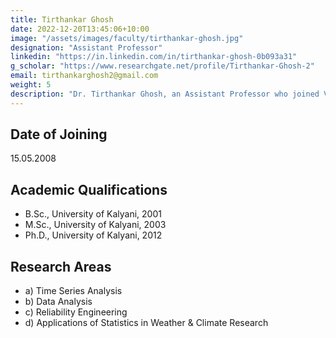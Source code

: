 ```yaml
---
title: Tirthankar Ghosh
date: 2022-12-20T13:45:06+10:00
image: "/assets/images/faculty/tirthankar-ghosh.jpg"
designation: "Assistant Professor"
linkedin: "https://in.linkedin.com/in/tirthankar-ghosh-0b093a31"
g_scholar: "https://www.researchgate.net/profile/Tirthankar-Ghosh-2"
email: tirthankarghosh2@gmail.com
weight: 5
description: "Dr. Tirthankar Ghosh, an Assistant Professor who joined Visva-Bharati University in May 2008. With a solid academic background, Tirthankar holds a B.Sc., M.Sc., and Ph.D. from the University of Kalyani. His research areas encompass Time Series Analysis, Data Analysis, Reliability Engineering, and Applications of Statistics in Weather & Climate Research. Connect with him on LinkedIn and explore his contributions in the field."
---
```


## Date of Joining  
  15.05.2008



## Academic Qualifications
- B.Sc., University of Kalyani, 2001
- M.Sc., University of Kalyani, 2003
- Ph.D., University of Kalyani, 2012


## Research Areas


- a) Time Series Analysis
- b) Data Analysis
- c) Reliability Engineering
- d) Applications of Statistics in Weather & Climate Research
